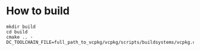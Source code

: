 # How to build

```
mkdir build
cd build
cmake .. -DC_TOOLCHAIN_FILE=full_path_to_vcpkg/vcpkg/scripts/buildsystems/vcpkg.cmake
```
